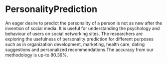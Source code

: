 # PersonalityPrediction

An eager desire to predict the personality of a person is not as new after the invention of social media. It is useful for understanding the psychology and behaviour
of users on social networking sites. The researchers are exploring the usefulness of personality prediction for different purposes such as in organization development,
marketing, health care, dating suggestions and personalized recommendations.The accuracy from our methodology is up-to 80.39%.
